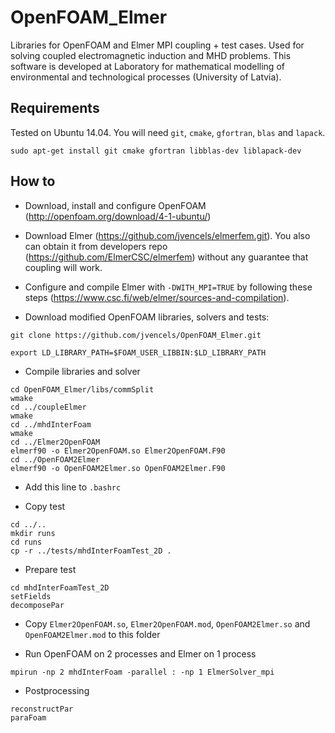 # OpenFOAM_Elmer
Libraries for OpenFOAM and Elmer MPI coupling + test cases. Used for solving coupled electromagnetic induction and MHD problems. This software is developed at Laboratory for mathematical modelling of environmental and technological processes (University of Latvia). 

## Requirements ##
Tested on Ubuntu 14.04.
You will need `git`, `cmake`, `gfortran`, `blas` and `lapack`. 

```
sudo apt-get install git cmake gfortran libblas-dev liblapack-dev
```

## How to ##

* Download, install and configure OpenFOAM (http://openfoam.org/download/4-1-ubuntu/)
* Download Elmer (https://github.com/jvencels/elmerfem.git). You also can obtain it from developers repo (https://github.com/ElmerCSC/elmerfem) without any guarantee that coupling will work.
* Configure and compile Elmer with `-DWITH_MPI=TRUE` by following these steps (https://www.csc.fi/web/elmer/sources-and-compilation).

* Download modified OpenFOAM libraries, solvers and tests:

```
git clone https://github.com/jvencels/OpenFOAM_Elmer.git
```

```
export LD_LIBRARY_PATH=$FOAM_USER_LIBBIN:$LD_LIBRARY_PATH
```

* Compile libraries and solver

```
cd OpenFOAM_Elmer/libs/commSplit
wmake
cd ../coupleElmer
wmake
cd ../mhdInterFoam
wmake
cd ../Elmer2OpenFOAM
elmerf90 -o Elmer2OpenFOAM.so Elmer2OpenFOAM.F90
cd ../OpenFOAM2Elmer
elmerf90 -o OpenFOAM2Elmer.so OpenFOAM2Elmer.F90
```

* Add this line to `.bashrc`


* Copy test

```
cd ../..
mkdir runs
cd runs
cp -r ../tests/mhdInterFoamTest_2D .
```

* Prepare test

```
cd mhdInterFoamTest_2D
setFields
decomposePar
```

* Copy `Elmer2OpenFOAM.so`, `Elmer2OpenFOAM.mod`, `OpenFOAM2Elmer.so` and `OpenFOAM2Elmer.mod` to this folder

* Run OpenFOAM on 2 processes and Elmer on 1 process

```
mpirun -np 2 mhdInterFoam -parallel : -np 1 ElmerSolver_mpi
```

* Postprocessing

```
reconstructPar
paraFoam
```
